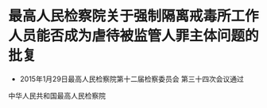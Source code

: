 # 最高人民检察院关于强制隔离戒毒所工作人员能否成为虐待被监管人罪主体问题的批复

- 2015年1月29日最高人民检察院第十二届检察委员会
  第三十四次会议通过

<!-- INFO END -->

中华人民共和国最高人民检察院
